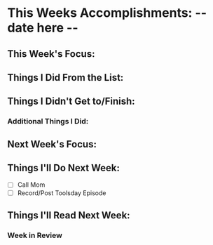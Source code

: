 # This Weeks Accomplishments: -- date here --

## This Week's Focus:

## Things I Did From the List:

## Things I Didn't Get to/Finish:

### Additional Things I Did:

## Next Week's Focus:

## Things I'll Do Next Week:

- [ ] Call Mom
- [ ] Record/Post Toolsday Episode

## Things I'll Read Next Week:

### Week in Review
